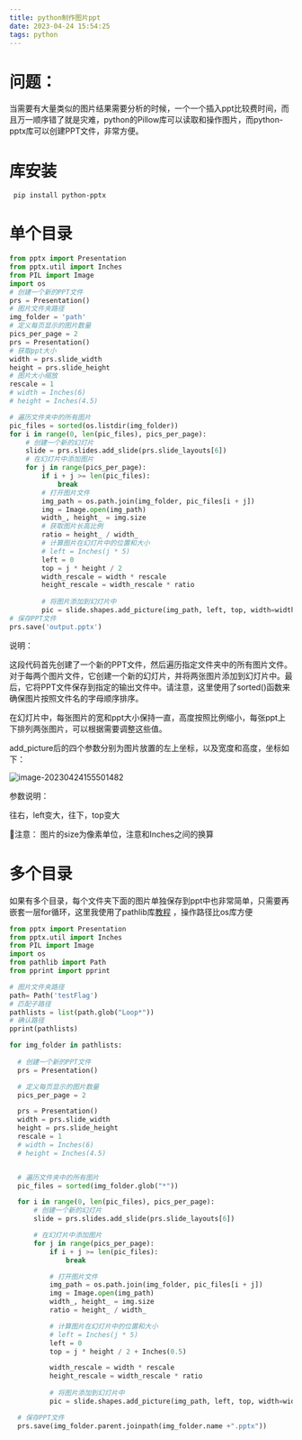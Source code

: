 ```yaml
---
title: python制作图片ppt
date: 2023-04-24 15:54:25
tags: python
---
```


# 问题：

当需要有大量类似的图片结果需要分析的时候，一个一个插入ppt比较费时间，而且万一顺序错了就是灾难，python的Pillow库可以读取和操作图片，而python-pptx库可以创建PPT文件，非常方便。

# 库安装

```shell
 pip install python-pptx
```

# 单个目录

```python
from pptx import Presentation
from pptx.util import Inches
from PIL import Image
import os
# 创建一个新的PPT文件
prs = Presentation()
# 图片文件夹路径
img_folder = 'path'
# 定义每页显示的图片数量
pics_per_page = 2
prs = Presentation()
# 获取ppt大小
width = prs.slide_width
height = prs.slide_height
# 图片大小缩放
rescale = 1 
# width = Inches(6)
# height = Inches(4.5)

# 遍历文件夹中的所有图片
pic_files = sorted(os.listdir(img_folder))
for i in range(0, len(pic_files), pics_per_page):
    # 创建一个新的幻灯片
    slide = prs.slides.add_slide(prs.slide_layouts[6])
    # 在幻灯片中添加图片
    for j in range(pics_per_page):
        if i + j >= len(pic_files):
            break
        # 打开图片文件
        img_path = os.path.join(img_folder, pic_files[i + j])
        img = Image.open(img_path)
        width_, height_ = img.size
        # 获取图片长高比例
        ratio = height_ / width_
        # 计算图片在幻灯片中的位置和大小
        # left = Inches(j * 5)
        left = 0
        top = j * height / 2
        width_rescale = width * rescale
        height_rescale = width_rescale * ratio
        
        # 将图片添加到幻灯片中
        pic = slide.shapes.add_picture(img_path, left, top, width=width_rescale, height=height_rescale)
# 保存PPT文件
prs.save('output.pptx')
```

说明：

这段代码首先创建了一个新的PPT文件，然后遍历指定文件夹中的所有图片文件。对于每两个图片文件，它创建一个新的幻灯片，并将两张图片添加到幻灯片中。最后，它将PPT文件保存到指定的输出文件中。请注意，这里使用了sorted()函数来确保图片按照文件名的字母顺序排序。

在幻灯片中，每张图片的宽和ppt大小保持一直，高度按照比例缩小，每张ppt上下排列两张图片，可以根据需要调整这些值。



add\_picture后的四个参数分别为图片放置的左上坐标，以及宽度和高度，坐标如下：

![image-20230424155501482](image-20230424155501482.png)

参数说明：

往右，left变大，往下，top变大



🌟注意： 图片的size为像素单位，注意和Inches之间的换算



# 多个目录

如果有多个目录，每个文件夹下面的图片单独保存到ppt中也非常简单，只需要再嵌套一层for循环，这里我使用了pathlib库[教程](https://zhuanlan.zhihu.com/p/139783331/) ，操作路径比os库方便

```python
from pptx import Presentation
from pptx.util import Inches
from PIL import Image
import os
from pathlib import Path
from pprint import pprint

# 图片文件夹路径
path= Path('testFlag')
# 匹配子路径
pathlists = list(path.glob("Loop*"))
# 确认路径
pprint(pathlists)

for img_folder in pathlists:
  
  # 创建一个新的PPT文件
  prs = Presentation()

  # 定义每页显示的图片数量
  pics_per_page = 2

  prs = Presentation()
  width = prs.slide_width
  height = prs.slide_height
  rescale = 1 
  # width = Inches(6)
  # height = Inches(4.5)


  # 遍历文件夹中的所有图片
  pic_files = sorted(img_folder.glob("*"))

  for i in range(0, len(pic_files), pics_per_page):
      # 创建一个新的幻灯片
      slide = prs.slides.add_slide(prs.slide_layouts[6])

      # 在幻灯片中添加图片
      for j in range(pics_per_page):
          if i + j >= len(pic_files):
              break

          # 打开图片文件
          img_path = os.path.join(img_folder, pic_files[i + j])
          img = Image.open(img_path)
          width_, height_ = img.size
          ratio = height_ / width_

          # 计算图片在幻灯片中的位置和大小
          # left = Inches(j * 5)
          left = 0
          top = j * height / 2 + Inches(0.5)

          width_rescale = width * rescale
          height_rescale = width_rescale * ratio
          
          # 将图片添加到幻灯片中
          pic = slide.shapes.add_picture(img_path, left, top, width=width_rescale, height=height_rescale)

  # 保存PPT文件
  prs.save(img_folder.parent.joinpath(img_folder.name +".pptx"))
```

